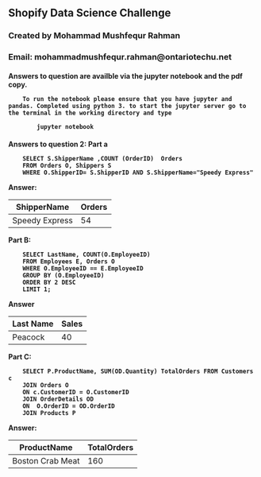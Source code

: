 <h2> Shopify Data Science Challenge
<h3> Created by Mohammad Mushfequr Rahman
<h3> Email: mohammadmushfequr.rahman@ontariotechu.net



<h4> Answers to question are availble via the jupyter notebook and the pdf copy. 

        To run the notebook please ensure that you have jupyter and pandas. Completed using python 3. to start the jupyter server go to the terminal in the working directory and type 

            jupyter notebook 


<h4> Answers to question 2: 
Part a 

        SELECT S.ShipperName ,COUNT (OrderID)  Orders
        FROM Orders O, Shippers S
        WHERE O.ShipperID= S.ShipperID AND S.ShipperName="Speedy Express"

Answer: 


 | ShipperName | Orders |
 |------------ | ----------|
 | Speedy Express  |  54   |

 Part B: 

        SELECT LastName, COUNT(O.EmployeeID)
        FROM Employees E, Orders O
        WHERE O.EmployeeID == E.EmployeeID
        GROUP BY (O.EmployeeID)
        ORDER BY 2 DESC
        LIMIT 1;
Answer

| Last Name| Sales|
 |------------ | ----------|
 | Peacock  |  40  |

Part C: 

        SELECT P.ProductName, SUM(OD.Quantity) TotalOrders FROM Customers c
        JOIN Orders O
        ON c.CustomerID = O.CustomerID
        JOIN OrderDetails OD
        ON  O.OrderID = OD.OrderID
        JOIN Products P

Answer:

| ProductName| TotalOrders |
 |------------ | ----------|
 | Boston Crab Meat |  160  |

